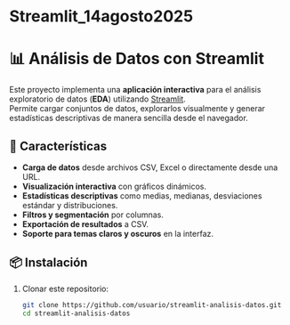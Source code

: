 # Streamlit_14agosto2025
# 📊 Análisis de Datos con Streamlit

Este proyecto implementa una **aplicación interactiva** para el análisis exploratorio de datos (**EDA**) utilizando [Streamlit](https://streamlit.io/).  
Permite cargar conjuntos de datos, explorarlos visualmente y generar estadísticas descriptivas de manera sencilla desde el navegador.

## 🚀 Características
- **Carga de datos** desde archivos CSV, Excel o directamente desde una URL.
- **Visualización interactiva** con gráficos dinámicos.
- **Estadísticas descriptivas** como medias, medianas, desviaciones estándar y distribuciones.
- **Filtros y segmentación** por columnas.
- **Exportación de resultados** a CSV.
- **Soporte para temas claros y oscuros** en la interfaz.

## 📦 Instalación
1. Clonar este repositorio:
   ```bash
   git clone https://github.com/usuario/streamlit-analisis-datos.git
   cd streamlit-analisis-datos
